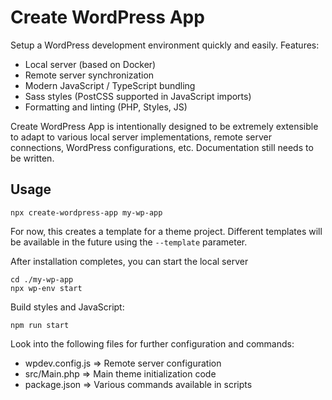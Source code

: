 # Create WordPress App

Setup a WordPress development environment quickly and easily. Features:

- Local server (based on Docker)
- Remote server synchronization
- Modern JavaScript / TypeScript bundling
- Sass styles (PostCSS supported in JavaScript imports)
- Formatting and linting (PHP, Styles, JS)

Create WordPress App is intentionally designed to be extremely extensible to adapt to various local server implementations, remote server connections, WordPress configurations, etc. Documentation still needs to be written.

## Usage

```
npx create-wordpress-app my-wp-app
```

For now, this creates a template for a theme project. Different templates will be available in the future using the `--template` parameter.

After installation completes, you can start the local server

```
cd ./my-wp-app
npx wp-env start
```

Build styles and JavaScript:

```
npm run start
```

Look into the following files for further configuration and commands:

- wpdev.config.js => Remote server configuration
- src/Main.php => Main theme initialization code
- package.json => Various commands available in scripts
